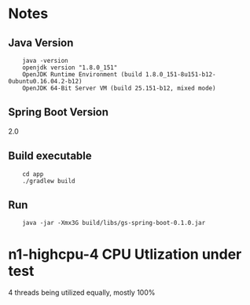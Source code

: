 # Notes

## Java Version
```
    java -version
    openjdk version "1.8.0_151"
    OpenJDK Runtime Environment (build 1.8.0_151-8u151-b12-0ubuntu0.16.04.2-b12)
    OpenJDK 64-Bit Server VM (build 25.151-b12, mixed mode)
```
## Spring Boot Version
2.0

## Build executable
```
    cd app
    ./gradlew build
```

## Run
```
    java -jar -Xmx3G build/libs/gs-spring-boot-0.1.0.jar
```

# n1-highcpu-4 CPU Utlization under test
4 threads being utilized equally, mostly 100%
